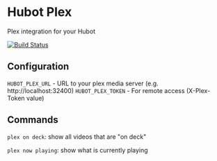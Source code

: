 # Hubot Plex

Plex integration for your Hubot

[![Build Status](https://travis-ci.org/walkah/hubot-plex.png?branch=master)](https://travis-ci.org/walkah/hubot-plex)

## Configuration

`HUBOT_PLEX_URL` - URL to your plex media server (e.g. http://localhost:32400)
`HUBOT_PLEX_TOKEN` - For remote access (X-Plex-Token value)

## Commands

`plex on deck`: show all videos that are "on deck"

`plex now playing`: show what is currently playing
